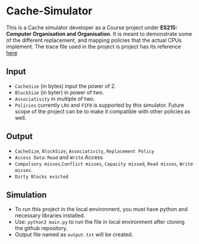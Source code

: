 # Cache-Simulator
This is a Cache simulator developer as a Course project under **ES215: Computer Organisation and Organisation**. It is meant to demonstrate some of the different replacement, and mapping policies that the actual CPUs implement. The trace file used in the project is project has its reference [here](https://occs.oberlin.edu/~ctaylor/classes/210SP13/cache.html)

## Input
- `CacheSize` (in bytes) input the power of 2.
- `BlockSize` (in byter) in power of two.
- `Associativity` in multiple of two.
- `Policies` currently `LRU` and `FIFO` is supported by this simulator. Future scope of the project can be to make it compatible with other policies as well.

## Output
- `CacheSize`, `BlockSize`, `Associativity`, `Replacement Policy`
- `Access Data`: `Read` and `Write` Access
- `Compulsory misses`,`Conflict misses`, `Capacity missed`, `Read misses`, `Write misses`.
- `Dirty Blocks evicted`

## Simulation
- To run this project in the local environment, you must have python and necessary libraries installed.
- Use: `python3 main.py` to run the file in local environment after cloning the github repository.
- Output file named as `output.txt` will be created.
